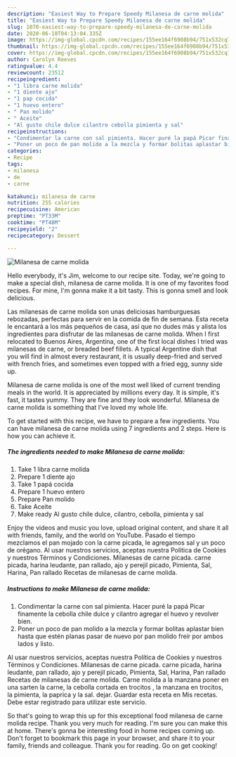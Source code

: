 ```yaml
---
description: "Easiest Way to Prepare Speedy Milanesa de carne molida"
title: "Easiest Way to Prepare Speedy Milanesa de carne molida"
slug: 1070-easiest-way-to-prepare-speedy-milanesa-de-carne-molida
date: 2020-06-18T04:13:04.335Z
image: https://img-global.cpcdn.com/recipes/155ee164f6908b94/751x532cq70/milanesa-de-carne-molida-foto-principal.jpg
thumbnail: https://img-global.cpcdn.com/recipes/155ee164f6908b94/751x532cq70/milanesa-de-carne-molida-foto-principal.jpg
cover: https://img-global.cpcdn.com/recipes/155ee164f6908b94/751x532cq70/milanesa-de-carne-molida-foto-principal.jpg
author: Carolyn Reeves
ratingvalue: 4.4
reviewcount: 23512
recipeingredient:
- "1 libra carne molida"
- "1 diente ajo"
- "1 pap cocida"
- "1 huevo entero"
- " Pan molido"
- " Aceite"
- "Al gusto chile dulce cilantro cebolla pimienta y sal"
recipeinstructions:
- "Condimentar la carne con sal pimienta. Hacer puré la papá Picar finamente la cebolla chile dulce y cilantro agregar el huevo y revolver bien."
- "Poner un poco de pan molido a la mezcla y formar bolitas aplastar bien hasta que estén planas pasar de nuevo por pan molido freír por ambos lados y listo."
categories:
- Recipe
tags:
- milanesa
- de
- carne

katakunci: milanesa de carne 
nutrition: 255 calories
recipecuisine: American
preptime: "PT33M"
cooktime: "PT48M"
recipeyield: "2"
recipecategory: Dessert

---
```



![Milanesa de carne molida](https://img-global.cpcdn.com/recipes/155ee164f6908b94/751x532cq70/milanesa-de-carne-molida-foto-principal.jpg)

Hello everybody, it's Jim, welcome to our recipe site. Today, we're going to make a special dish, milanesa de carne molida. It is one of my favorites food recipes. For mine, I'm gonna make it a bit tasty. This is gonna smell and look delicious.

Las milanesas de carne molida son unas deliciosas hamburguesas rebozadas, perfectas para servir en la comida de fin de semana. Esta receta le encantará a los más pequeños de casa, así que no dudes más y alista los ingredientes para disfrutar de las milanesas de carne molida. When I first relocated to Buenos Aires, Argentina, one of the first local dishes I tried was milanesas de carne, or breaded beef fillets. A typical Argentine dish that you will find in almost every restaurant, it is usually deep-fried and served with french fries, and sometimes even topped with a fried egg, sunny side up.

Milanesa de carne molida is one of the most well liked of current trending meals in the world. It is appreciated by millions every day. It is simple, it's fast, it tastes yummy. They are fine and they look wonderful. Milanesa de carne molida is something that I've loved my whole life.


To get started with this recipe, we have to prepare a few ingredients. You can have milanesa de carne molida using 7 ingredients and 2 steps. Here is how you can achieve it.

<!--inarticleads1-->

##### The ingredients needed to make Milanesa de carne molida:

1. Take 1 libra carne molida
1. Prepare 1 diente ajo
1. Take 1 papá cocida
1. Prepare 1 huevo entero
1. Prepare  Pan molido
1. Take  Aceite
1. Make ready Al gusto chile dulce, cilantro, cebolla, pimienta y sal


Enjoy the videos and music you love, upload original content, and share it all with friends, family, and the world on YouTube. Pasado el tiempo mezclamos el pan mojado con la carne picada, le agregamos sal y un poco de orégano. Al usar nuestros servicios, aceptas nuestra Política de Cookies y nuestros Términos y Condiciones. Milanesas de carne picada. carne picada, harina leudante, pan rallado, ajo y perejil picado, Pimienta, Sal, Harina, Pan rallado Recetas de milanesas de carne molida. 

<!--inarticleads2-->

##### Instructions to make Milanesa de carne molida:

1. Condimentar la carne con sal pimienta. Hacer puré la papá Picar finamente la cebolla chile dulce y cilantro agregar el huevo y revolver bien.
1. Poner un poco de pan molido a la mezcla y formar bolitas aplastar bien hasta que estén planas pasar de nuevo por pan molido freír por ambos lados y listo.


Al usar nuestros servicios, aceptas nuestra Política de Cookies y nuestros Términos y Condiciones. Milanesas de carne picada. carne picada, harina leudante, pan rallado, ajo y perejil picado, Pimienta, Sal, Harina, Pan rallado Recetas de milanesas de carne molida. Carne molida a la manzana poner en una sarten la carne, la cebolla cortada en trocitos , la manzana en trocitos, la pimienta, la paprica y la sal. dejar. Guardar esta receta en Mis recetas. Debe estar registrado para utilizar este servicio. 

So that's going to wrap this up for this exceptional food milanesa de carne molida recipe. Thank you very much for reading. I'm sure you can make this at home. There's gonna be interesting food in home recipes coming up. Don't forget to bookmark this page in your browser, and share it to your family, friends and colleague. Thank you for reading. Go on get cooking!
